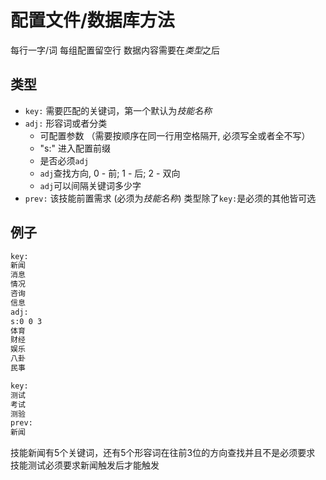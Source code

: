 # 配置文件/数据库方法

每行一字/词
每组配置留空行
数据内容需要在*类型*之后

## 类型
- `key:` 需要匹配的关键词，第一个默认为*技能名称*
- `adj:` 形容词或者分类
    - 可配置参数 （需要按顺序在同一行用空格隔开, 必须写全或者全不写）
    - "s:" 进入配置前缀
    - 是否必须`adj`
    - `adj`查找方向, 0 - 前; 1 - 后; 2 - 双向
    - `adj`可以间隔关键词多少字
- `prev:` 该技能前置需求 (必须为*技能名称*)
类型除了`key:`是必须的其他皆可选

## 例子
```txt
key:
新闻
消息
情况
咨询
信息
adj:
s:0 0 3
体育
财经
娱乐
八卦
民事

key:
测试
考试
测验
prev:
新闻
```
技能新闻有5个关键词，还有5个形容词在往前3位的方向查找并且不是必须要求
技能测试必须要求新闻触发后才能触发